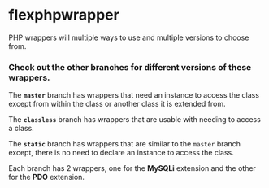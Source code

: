 # flexphpwrapper
PHP wrappers will multiple ways to use and multiple versions to choose from.

### Check out the other branches for different versions of these wrappers.
The **`master`** branch has wrappers that need an instance to access the class except from within the class or another class it is extended from.

The **`classless`** branch has wrappers that are usable with needing to access a class.

The **`static`** branch has wrappers that are similar to the `master` branch except, there is no need to declare an instance to access the class.

Each branch has 2 wrappers, one for the **MySQLi** extension and the other for the **PDO** extension.
